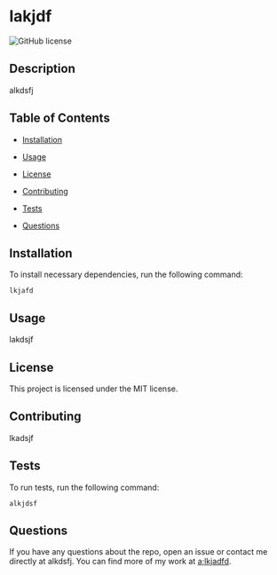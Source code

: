 # lakjdf
![GitHub license](https://img.shields.io/badge/license-MIT-blue.svg)

## Description

alkdsfj

## Table of Contents 

* [Installation](#installation)

* [Usage](#usage)

* [License](#license)

* [Contributing](#contributing)

* [Tests](#tests)

* [Questions](#questions)

## Installation

To install necessary dependencies, run the following command:

```
lkjafd
```

## Usage

lakdsjf

## License

This project is licensed under the MIT license.
  
## Contributing

lkadsjf

## Tests

To run tests, run the following command:

```
alkjdsf
```

## Questions

If you have any questions about the repo, open an issue or contact me directly at alkdsfj. You can find more of my work at [a;lkjadfd](https://github.com/a;lkjadfd/).

